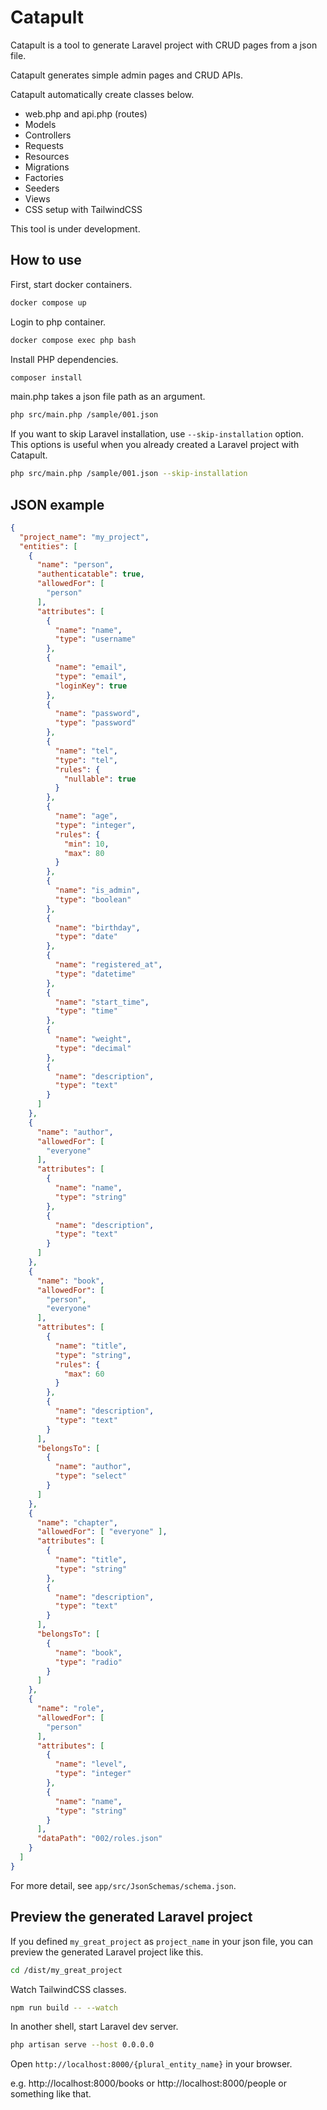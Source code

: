 # Catapult

Catapult is a tool to generate Laravel project with CRUD pages from a json file.

Catapult generates simple admin pages and CRUD APIs.

Catapult automatically create classes below.

- web.php and api.php (routes)
- Models
- Controllers
- Requests
- Resources
- Migrations
- Factories
- Seeders
- Views
- CSS setup with TailwindCSS

This tool is under development.

## How to use

First, start docker containers.

```sh
docker compose up
```

Login to php container.

```sh
docker compose exec php bash
```

Install PHP dependencies.

```sh
composer install
```

main.php takes a json file path as an argument.

```sh
php src/main.php /sample/001.json
```

If you want to skip Laravel installation, use `--skip-installation` option.  
This options is useful when you already created a Laravel project with Catapult.

```sh
php src/main.php /sample/001.json --skip-installation
```

## JSON example

```json
{
  "project_name": "my_project",
  "entities": [
    {
      "name": "person",
      "authenticatable": true,
      "allowedFor": [
        "person"
      ],
      "attributes": [
        {
          "name": "name",
          "type": "username"
        },
        {
          "name": "email",
          "type": "email",
          "loginKey": true
        },
        {
          "name": "password",
          "type": "password"
        },
        {
          "name": "tel",
          "type": "tel",
          "rules": {
            "nullable": true
          }
        },
        {
          "name": "age",
          "type": "integer",
          "rules": {
            "min": 10,
            "max": 80
          }
        },
        {
          "name": "is_admin",
          "type": "boolean"
        },
        {
          "name": "birthday",
          "type": "date"
        },
        {
          "name": "registered_at",
          "type": "datetime"
        },
        {
          "name": "start_time",
          "type": "time"
        },
        {
          "name": "weight",
          "type": "decimal"
        },
        {
          "name": "description",
          "type": "text"
        }
      ]
    },
    {
      "name": "author",
      "allowedFor": [
        "everyone"
      ],
      "attributes": [
        {
          "name": "name",
          "type": "string"
        },
        {
          "name": "description",
          "type": "text"
        }
      ]
    },
    {
      "name": "book",
      "allowedFor": [
        "person",
        "everyone"
      ],
      "attributes": [
        {
          "name": "title",
          "type": "string",
          "rules": {
            "max": 60
          }
        },
        {
          "name": "description",
          "type": "text"
        }
      ],
      "belongsTo": [
        {
          "name": "author",
          "type": "select"
        }
      ]
    },
    {
      "name": "chapter",
      "allowedFor": [ "everyone" ],
      "attributes": [
        {
          "name": "title",
          "type": "string"
        },
        {
          "name": "description",
          "type": "text"
        }
      ],
      "belongsTo": [
        {
          "name": "book",
          "type": "radio"
        }
      ]
    },
    {
      "name": "role",
      "allowedFor": [
        "person"
      ],
      "attributes": [
        {
          "name": "level",
          "type": "integer"
        },
        {
          "name": "name",
          "type": "string"
        }
      ],
      "dataPath": "002/roles.json"
    }
  ]
}
```

For more detail, see `app/src/JsonSchemas/schema.json`.

## Preview the generated Laravel project

If you defined `my_great_project` as `project_name` in your json file, you can preview the generated Laravel project like this.

```sh
cd /dist/my_great_project
```

Watch TailwindCSS classes.

```sh
npm run build -- --watch
```

In another shell, start Laravel dev server.

```sh
php artisan serve --host 0.0.0.0
```

Open `http://localhost:8000/{plural_entity_name}` in your browser.

e.g. http://localhost:8000/books or http://localhost:8000/people or something like that.
